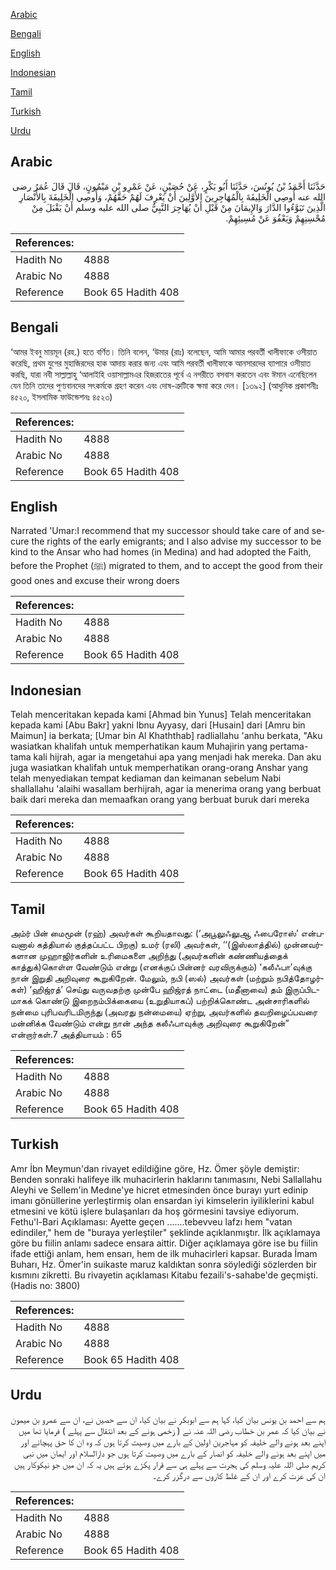 [Arabic](#arabic)

[Bengali](#bengali)

[English](#english)

[Indonesian](#indonesian)

[Tamil](#tamil)

[Turkish](#turkish)

[Urdu](#urdu)

## Arabic


<div dir="rtl" lang="ar" style={{fontSize:'larger',backgroundColor:'#f8f9fa',padding:20}}>
حَدَّثَنَا أَحْمَدُ بْنُ يُونُسَ، حَدَّثَنَا أَبُو بَكْرٍ، عَنْ حُصَيْنٍ، عَنْ عَمْرِو بْنِ مَيْمُونٍ، قَالَ قَالَ عُمَرُ رضى الله عنه أُوصِي الْخَلِيفَةَ بِالْمُهَاجِرِينَ الأَوَّلِينَ أَنْ يَعْرِفَ لَهُمْ حَقَّهُمْ، وَأُوصِي الْخَلِيفَةَ بِالأَنْصَارِ الَّذِينَ تَبَوَّءُوا الدَّارَ وَالإِيمَانَ مِنْ قَبْلِ أَنْ يُهَاجِرَ النَّبِيُّ صلى الله عليه وسلم أَنْ يَقْبَلَ مِنْ مُحْسِنِهِمْ وَيَعْفُوَ عَنْ مُسِيئِهِمْ‏.‏
</div>
<div style={{backgroundColor:'#f8f9fa',padding:20, marginBottom: 10}}><table> <thead> <tr> <th>References:</th> <th></th> </tr> </thead> <tbody><tr><td>Hadith No</td><td>4888</td></tr><tr><td>Arabic No</td><td>4888</td></tr><tr><td>Reference</td><td>Book 65 Hadith 408</td></tr></tbody></table></div>

## Bengali


<div dir="ltr" lang="bn" style={{fontSize:'larger',backgroundColor:'#f8f9fa',padding:20}}>
‘আমর ইবনু মায়মূন (রহ.) হতে বর্ণিত। তিনি বলেন, ‘উমার (রাঃ) বলেছেন, আমি আমার পরবর্তী খালীফাকে ওসীয়াত করেছি, প্রথম যুগের মুহাজিরদের হাক আদায় করার জন্য এবং আমি পরবর্তী খালীফাকে আনসারদের ব্যাপারে ওসীয়াত করছি, যারা নবী সাল্লাল্লাহু ‘আলাইহি ওয়াসাল্লামএর হিজরাতের পূর্বে এ নগরীতে বসবাস করতেন এবং ঈমান এনেছিলেন যেন তিনি তাদের পুণ্যবানদের সৎকর্মকে গ্রহণ করেন এবং দোষ-ত্রুটিকে ক্ষমা করে দেন। [১৩৯২] (আধুনিক প্রকাশনীঃ ৪৫২০, ইসলামিক ফাউন্ডেশনঃ ৪৫২৩)
</div>
<div style={{backgroundColor:'#f8f9fa',padding:20, marginBottom: 10}}><table> <thead> <tr> <th>References:</th> <th></th> </tr> </thead> <tbody><tr><td>Hadith No</td><td>4888</td></tr><tr><td>Arabic No</td><td>4888</td></tr><tr><td>Reference</td><td>Book 65 Hadith 408</td></tr></tbody></table></div>

## English


<div dir="ltr" lang="en" style={{fontSize:'larger',backgroundColor:'#f8f9fa',padding:20}}>
Narrated 'Umar:I recommend that my successor should take care of and secure the rights of the early emigrants; and I also advise my successor to be kind to the Ansar who had homes (in Medina) and had adopted the Faith, before the Prophet (ﷺ) migrated to them, and to accept the good from their good ones and excuse their wrong doers
</div>
<div style={{backgroundColor:'#f8f9fa',padding:20, marginBottom: 10}}><table> <thead> <tr> <th>References:</th> <th></th> </tr> </thead> <tbody><tr><td>Hadith No</td><td>4888</td></tr><tr><td>Arabic No</td><td>4888</td></tr><tr><td>Reference</td><td>Book 65 Hadith 408</td></tr></tbody></table></div>

## Indonesian


<div dir="ltr" lang="id" style={{fontSize:'larger',backgroundColor:'#f8f9fa',padding:20}}>
Telah menceritakan kepada kami [Ahmad bin Yunus] Telah menceritakan kepada kami [Abu Bakr] yakni Ibnu Ayyasy, dari [Husain] dari [Amru bin Maimun] ia berkata; [Umar bin Al Khaththab] radliallahu 'anhu berkata, "Aku wasiatkan khalifah untuk memperhatikan kaum Muhajirin yang pertama-tama kali hijrah, agar ia mengetahui apa yang menjadi hak mereka. Dan aku juga wasiatkan khalifah untuk memperhatikan orang-orang Anshar yang telah menyediakan tempat kediaman dan keimanan sebelum Nabi shallallahu 'alaihi wasallam berhijrah, agar ia menerima orang yang berbuat baik dari mereka dan memaafkan orang yang berbuat buruk dari mereka
</div>
<div style={{backgroundColor:'#f8f9fa',padding:20, marginBottom: 10}}><table> <thead> <tr> <th>References:</th> <th></th> </tr> </thead> <tbody><tr><td>Hadith No</td><td>4888</td></tr><tr><td>Arabic No</td><td>4888</td></tr><tr><td>Reference</td><td>Book 65 Hadith 408</td></tr></tbody></table></div>

## Tamil


<div dir="ltr" lang="ta" style={{fontSize:'larger',backgroundColor:'#f8f9fa',padding:20}}>
அம்ர் பின் மைமூன் (ரஹ்) அவர்கள் கூறியதாவது: (‘அபூலுஃலுஆ ஃபைரோஸ்’ என்பவனால் கத்தியால் குத்தப்பட்ட பிறகு) உமர் (ரலி) அவர்கள், ‘‘(இஸ்லாத்தில்) முன்னவர்களான முஹாஜிர்களின் உரிமைகளை அறிந்து (அவர்களின் கண்ணியத்தைக் காத்துக்)கொள்ள வேண்டும் என்று (எனக்குப் பின்னர் வரவிருக்கும்) ‘கலீஃபா’வுக்கு நான் இறுதி அறிவுரை கூறுகிறேன். மேலும், நபி (ஸல்) அவர்கள் (மற்றும் நபித்தோழர்கள்) ‘ஹிஜ்ரத்’ செய்து வருவதற்கு முன்பே ஹிஜ்ரத் நாட்டை (மதீனாவை) தம் இருப்பிடமாகக் கொண்டு இறைநம்பிக்கையை (உறுதியாகப்) பற்றிக்கொண்ட அன்சாரிகளில் நன்மை புரிபவரிடமிருந்து (அவரது நன்மையை) ஏற்று, அவர்களில் தவறிழைப்பவரை மன்னிக்க வேண்டும் என்று நான் அந்த கலீஃபாவுக்கு அறிவுரை கூறுகிறேன்” என்றார்கள்.7 அத்தியாயம் : 65
</div>
<div style={{backgroundColor:'#f8f9fa',padding:20, marginBottom: 10}}><table> <thead> <tr> <th>References:</th> <th></th> </tr> </thead> <tbody><tr><td>Hadith No</td><td>4888</td></tr><tr><td>Arabic No</td><td>4888</td></tr><tr><td>Reference</td><td>Book 65 Hadith 408</td></tr></tbody></table></div>

## Turkish


<div dir="ltr" lang="tr" style={{fontSize:'larger',backgroundColor:'#f8f9fa',padding:20}}>
Amr İbn Meymun'dan rivayet edildiğine göre, Hz. Ömer şöyle demiştir: Benden sonraki halifeye ilk muhacirlerin haklarını tanımasını, Nebi Sallallahu Aleyhi ve Sellem'in Medıne'ye hicret etmesinden önce burayı yurt edinip imanı gönüllerine yerleştirmiş olan ensardan iyi kimselerin iyiliklerini kabul etmesini ve kötü işlere bulaşanları da hoş görmesini tavsiye ediyorum. Fethu'l-Bari Açıklaması: Ayette geçen .......tebevveu lafzı hem "vatan edindiler," hem de "buraya yerleştiler" şeklinde açıklanmıştır. İlk açıklamaya göre bu fiilin anlamı sadece ensara aittir. Diğer açıklamaya göre ise bu fiilin ifade ettiği anlam, hem ensarı, hem de ilk muhacirleri kapsar. Burada İmam Buharı, Hz. Ömer'in suikaste maruz kaldıktan sonra söylediği sözlerden bir kısmını zikretti. Bu rivayetin açıklaması Kitabu fezaili's-sahabe'de geçmişti. (Hadis no: 3800)
</div>
<div style={{backgroundColor:'#f8f9fa',padding:20, marginBottom: 10}}><table> <thead> <tr> <th>References:</th> <th></th> </tr> </thead> <tbody><tr><td>Hadith No</td><td>4888</td></tr><tr><td>Arabic No</td><td>4888</td></tr><tr><td>Reference</td><td>Book 65 Hadith 408</td></tr></tbody></table></div>

## Urdu


<div dir="rtl" lang="ur" style={{fontSize:'larger',backgroundColor:'#f8f9fa',padding:20}}>
ہم سے احمد بن یونس بیان کیا، کہا ہم سے ابوبکر نے بیان کیا، ان سے حصین نے، ان سے عمرو بن میمون نے بیان کیا کہ عمر بن خطاب رضی اللہ عنہ نے ( زخمی ہونے کے بعد انتقال سے پہلے ) فرمایا تھا میں اپنے بعد ہونے والے خلیفہ کو مہاجرین اولین کے بارے میں وصیت کرتا ہوں کہ وہ ان کا حق پہچانے اور میں اپنے بعد ہونے والے خلیفہ کو انصار کے بارے میں وصیت کرتا ہوں جو دارالسلام اور ایمان میں نبی کریم صلی اللہ علیہ وسلم کی ہجرت سے پہلے ہی سے قرار پکڑے ہوئے ہیں یہ کہ ان میں جو نیکوکار ہیں ان کی عزت کرے اور ان کے غلط کاروں سے درگزر کرے۔
</div>
<div style={{backgroundColor:'#f8f9fa',padding:20, marginBottom: 10}}><table> <thead> <tr> <th>References:</th> <th></th> </tr> </thead> <tbody><tr><td>Hadith No</td><td>4888</td></tr><tr><td>Arabic No</td><td>4888</td></tr><tr><td>Reference</td><td>Book 65 Hadith 408</td></tr></tbody></table></div>